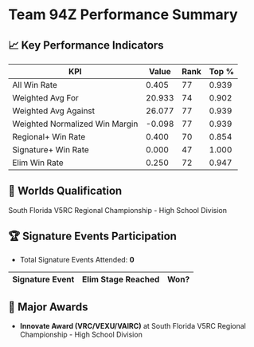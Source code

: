# Team 94Z Performance Summary

## 📈 Key Performance Indicators
| KPI | Value | Rank | Top % |
| --- | ----- | ---- | ----- |
| All Win Rate | 0.405 | 77 | 0.939 |
| Weighted Avg For | 20.933 | 74 | 0.902 |
| Weighted Avg Against | 26.077 | 77 | 0.939 |
| Weighted Normalized Win Margin | -0.098 | 77 | 0.939 |
| Regional+ Win Rate | 0.400 | 70 | 0.854 |
| Signature+ Win Rate | 0.000 | 47 | 1.000 |
| Elim Win Rate | 0.250 | 72 | 0.947 |


## 🎯 Worlds Qualification
South Florida V5RC Regional Championship - High School Division

## 🏆 Signature Events Participation
- Total Signature Events Attended: **0**

| Signature Event | Elim Stage Reached | Won? |
|:----------------|:-------------------|:----|


## 🥇 Major Awards
- **Innovate Award (VRC/VEXU/VAIRC)** at South Florida V5RC Regional Championship - High School Division

